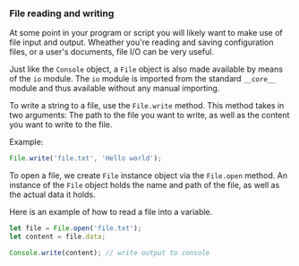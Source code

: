 ### File reading and writing

At some point in your program or script you will
likely want to make use of file input and output.
Wheather you're reading and saving configuration
files, or a user's documents, file I/O can be
very useful.

Just like the `Console` object, a `File` object is
also made available by means of the `io` module.
The `io` module is imported from the standard
`__core__` module and thus available without any
manual importing.

To write a string to a file, use the `File.write` method.
This method takes in two arguments: The path to the file
you want to write, as well as the content you want to write
to the file.

Example:
```javascript
File.write('file.txt', 'Hello world');
```

To open a file, we create `File` instance object via
the `File.open` method. An instance of the `File`
object holds the name and path of the file, as
well as the actual data it holds.

Here is an example of how to read a file into a variable.

```javascript
let file = File.open('file.txt');
let content = file.data;

Console.write(content); // write output to console
```
